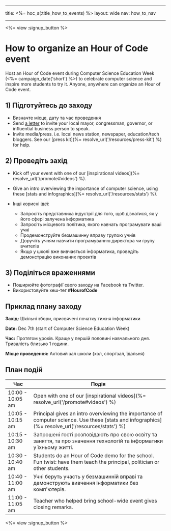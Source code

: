 * * *

title: <%= hoc_s(:title_how_to_events) %> layout: wide nav: how_to_nav

* * *

<%= view :signup_button %>

# How to organize an Hour of Code event

Host an Hour of Code event during Computer Science Education Week (<%= campaign_date('short') %>) to celebrate computer science and inspire more students to try it. Anyone, anywhere can organize an Hour of Code event.

## 1) Підготуйтесь до заходу

  * Визначте місце, дату та час проведення
  * Send [a letter](https://docs.google.com/a/code.org/document/d/1eP41sKW7y0qq_JvkRIgZK8dWYICaGRZ4CCDETXa78wY/edit) to invite your local mayor, congressman, governor, or influential business person to speak.
  * Invite media/press. i.e. local news station, newspaper, education/tech bloggers. See our [press kit](%= resolve_url('/resources/press-kit') %) for help.

## 2) Проведіть захід

  * Kick off your event with one of our [inspirational videos](%= resolve_url('/promote#videos') %).
  * Give an intro overviewing the importance of computer science, using these [stats and infographics](%= resolve_url('/resources/stats') %).   
      
    
  * Інші корисні ідеї: 
      * Запросіть представника індустрії для того, щоб дізнатися, як у його сфері залучена інформатика
      * Запросіть місцевого політика, якого навчать програмувати ваші учні
      * Продемонструйте безмашинну вправу групою учнів
      * Доручіть учням навчити програмуванню директора чи групу вчителів
      * Якщо у школі вже вивчається інформатика, проведіть демонстрацію виконаних проектів

## 3) Поділіться враженнями

  * Поширюйте фотографії свого заходу на Facebook та Twitter. 
  * Використовуйте хеш-тег **#HourofCode**

## Приклад плану заходу

**Захід:** Шкільні збори, присвячені початку тижня інформатики

**Date:** Dec 7th (start of Computer Science Education Week)

**Час:** Протягом уроків. Краще у першій половині навчального дня. Тривалість близько 1 години.

**Місце проведення:** Актовий зал школи (хол, спортзал, їдальня)   
  


## План подій

| Час              | Подія                                                                                                                                             |
| ---------------- | ------------------------------------------------------------------------------------------------------------------------------------------------- |
| 10:00 - 10:05 am | Open with one of our [inspirational videos](%= resolve_url('/promote#videos') %)                                                                  |
| 10:05 - 10:15 am | Principal gives an intro overviewing the importance of computer science. Use these [stats and infographics](%= resolve_url('/resources/stats') %) |
| 10:15 - 10:30 am | Запрошені гості розповідають про свою освіту та заняття, та про значення технологій та інформатики у їхньому житті.                               |
| 10:30 - 10:40 am | Students do an Hour of Code demo for the school. Fun twist: have them teach the principal, politician or other students.                          |
| 10:40 - 11:00 am | Учні беруть участь у безмашинній вправі та демонструють вивчення інформатики без комп'ютерів.                                                     |
| 11:00 - 11:05 am | Teacher who helped bring school-wide event gives closing remarks.                                                                                 |

<%= view :signup_button %>
